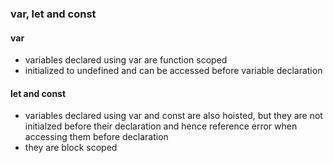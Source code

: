 ### var, let and const 

#### var
* variables declared using var are function scoped
* initialized to undefined and can be accessed before variable declaration
#### let and const 
* variables declared using var and const are also hoisted, but they are not initialzed before their declaration and hence reference error when accessing them before declaration
* they are block scoped
